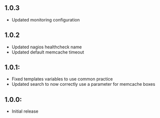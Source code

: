 ## 1.0.3
* Updated monitoring configuration

## 1.0.2
* Updated nagios healthcheck name
* Updated default memcache timeout

## 1.0.1:
* Fixed templates variables to use common practice
* Updated search to now correctly use a parameter for memcache boxes

## 1.0.0:
* Initial release

